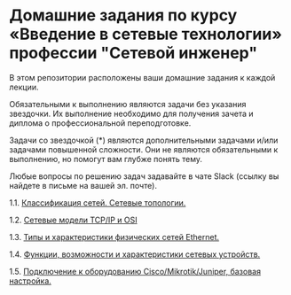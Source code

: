 # Домашние задания по курсу «Введение в сетевые технологии» профессии "Сетевой инженер"

В этом репозитории расположены ваши домашние задания к каждой лекции. 

Обязательными к выполнению являются задачи без указания звездочки. Их выполнение необходимо для получения зачета и диплома о профессиональной переподготовке.

Задачи со звездочкой (*) являются дополнительными задачами и/или задачами повышенной сложности. Они не являются обязательными к выполнению, но помогут вам глубже понять тему.

Любые вопросы по решению задач задавайте в чате Slack (ссылку вы найдете в письме на вашей эл. почте).



1.1. [Классификация сетей. Сетевые топологии.]()

1.2. [Сетевые модели TCP/IP и OSI]()

1.3. [Типы и характеристики физических сетей Ethernet.]()

1.4. [Функции, возможности и характеристики сетевых устройств.]()

1.5. [Подключение к оборудованию Cisco/Mikrotik/Juniper, базовая настройка. ]()
